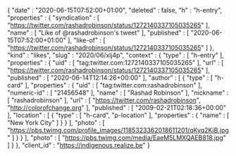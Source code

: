 {
  "date" : "2020-06-15T07:52:00+01:00",
  "deleted" : false,
  "h" : "h-entry",
  "properties" : {
    "syndication" : [ "https://twitter.com/rashadrobinson/status/1272140337105035265" ],
    "name" : [ "Like of @rashadrobinson's tweet" ],
    "published" : [ "2020-06-15T07:52:00+01:00" ],
    "like-of" : [ "https://twitter.com/rashadrobinson/status/1272140337105035265" ]
  },
  "kind" : "likes",
  "slug" : "2020/06/xlj4p",
  "context" : {
    "type" : [ "h-entry" ],
    "properties" : {
      "uid" : [ "tag:twitter.com:1272140337105035265" ],
      "url" : [ "https://twitter.com/rashadrobinson/status/1272140337105035265" ],
      "published" : [ "2020-06-14T12:14:26+00:00" ],
      "author" : [ {
        "type" : [ "h-card" ],
        "properties" : {
          "uid" : [ "tag:twitter.com:rashadrobinson" ],
          "numeric-id" : [ "21456548" ],
          "name" : [ "Rashad Robinson" ],
          "nickname" : [ "rashadrobinson" ],
          "url" : [ "https://twitter.com/rashadrobinson", "http://colorofchange.org" ],
          "published" : [ "2009-02-21T02:18:36+00:00" ],
          "location" : [ {
            "type" : [ "h-card", "p-location" ],
            "properties" : {
              "name" : [ "New York City" ]
            }
          } ],
          "photo" : [ "https://pbs.twimg.com/profile_images/1185323362018611201/qKyq2KiB.jpg" ]
        }
      } ],
      "photo" : [ "https://pbs.twimg.com/media/EaeM5LMXQAEB818.jpg" ]
    }
  },
  "client_id" : "https://indigenous.realize.be"
}
